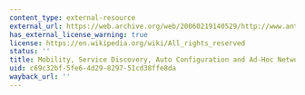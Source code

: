 ```yaml
---
content_type: external-resource
external_url: https://web.archive.org/web/20060219140529/http://www.antd.nist.gov/wahn_home.shtml
has_external_license_warning: true
license: https://en.wikipedia.org/wiki/All_rights_reserved
status: ''
title: Mobility, Service Discovery, Auto Configuration and Ad-Hoc Networking
uid: c69c32bf-5fe6-4d29-8297-51cd38ffe8da
wayback_url: ''
---
```

